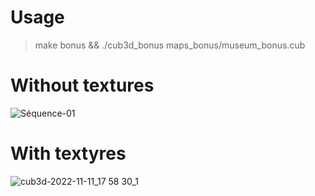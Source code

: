 # Usage

> make bonus && ./cub3d_bonus maps_bonus/museum_bonus.cub

# Without textures

![Séquence-01](https://user-images.githubusercontent.com/96736158/202499382-357241a1-e3f6-4e46-add4-3a0cb0f2bb59.gif)

# With textyres

![cub3d-2022-11-11_17 58 30_1](https://user-images.githubusercontent.com/96736158/202507280-bf591c8a-0e63-4b73-b1ea-34db635da098.gif)
